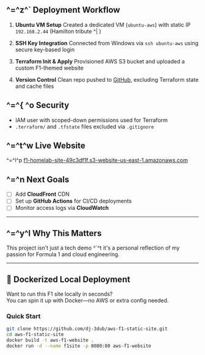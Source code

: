 ##  ^=^z^` Deployment Workflow

1. **Ubuntu VM Setup**
   Created a dedicated VM (`ubuntu-aws`) with static IP `192.168.2.44` (Hamilton tribute  ^| )

2. **SSH Key Integration**
   Connected from Windows via `ssh ubuntu-aws` using secure key-based login

3. **Terraform Init & Apply**
   Provisioned AWS S3 bucket and uploaded a custom F1-themed website

4. **Version Control**
   Clean repo pushed to [GitHub](https://github.com/dj-3dub/aws-f1-static-site), excluding Terraform state and cache files

##  ^=^{   ^o Security

- IAM user with scoped-down permissions used for Terraform
- `.terraform/` and `.tfstate` files excluded via `.gitignore`

##  ^=^t^w Live Website

 ^=^l^p [f1-homelab-site-49c3df1f.s3-website-us-east-1.amazonaws.com](http://f1-homelab-site-49c3df1f.s3-website-us-east-1.amazonaws.com/)

##  ^=^n  Next Goals

- [ ] Add **CloudFront** CDN
- [ ] Set up **GitHub Actions** for CI/CD deployments
- [ ] Monitor access logs via **CloudWatch**

---

##  ^=^y^l Why This Matters

This project isn't just a tech demo  ^`^t it's a personal reflection of my passion for Formula 1 and cloud engineering.

---

##  🐳 Dockerized Local Deployment

Want to run this F1 site locally in seconds?  
You can spin it up with Docker—no AWS or extra config needed.

### Quick Start

```bash
git clone https://github.com/dj-3dub/aws-f1-static-site.git
cd aws-f1-static-site
docker build -t aws-f1-website .
docker run -d --name f1site -p 8080:80 aws-f1-website
